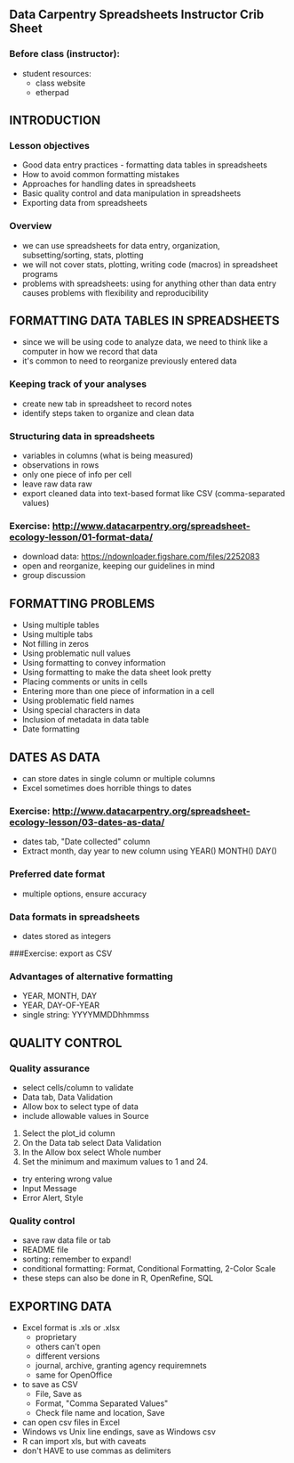 ## Data Carpentry Spreadsheets Instructor Crib Sheet

### Before class (instructor):
* student resources:
	* class website
	* etherpad

## INTRODUCTION

### Lesson objectives
* Good data entry practices - formatting data tables in spreadsheets
* How to avoid common formatting mistakes
* Approaches for handling dates in spreadsheets
* Basic quality control and data manipulation in spreadsheets
* Exporting data from spreadsheets

### Overview
* we can use spreadsheets for data entry, organization, subsetting/sorting, stats, plotting
* we will not cover stats, plotting, writing code (macros) in spreadsheet programs
* problems with spreadsheets: using for anything other than data entry causes problems with flexibility and reproducibility

## FORMATTING DATA TABLES IN SPREADSHEETS

* since we will be using code to analyze data, we need to think like a computer in how we record that data
* it's common to need to reorganize previously entered data

### Keeping track of your analyses
* create new tab in spreadsheet to record notes
* identify steps taken to organize and clean data

### Structuring data in spreadsheets
* variables in columns (what is being measured)
* observations in rows
* only one piece of info per cell
* leave raw data raw
* export cleaned data into text-based format like CSV (comma-separated values)

### Exercise: http://www.datacarpentry.org/spreadsheet-ecology-lesson/01-format-data/
* download data: https://ndownloader.figshare.com/files/2252083
* open and reorganize, keeping our guidelines in mind
* group discussion

## FORMATTING PROBLEMS

* Using multiple tables
* Using multiple tabs
* Not filling in zeros
* Using problematic null values
* Using formatting to convey information
* Using formatting to make the data sheet look pretty
* Placing comments or units in cells
* Entering more than one piece of information in a cell
* Using problematic field names
* Using special characters in data
* Inclusion of metadata in data table
* Date formatting

## DATES AS DATA

* can store dates in single column or multiple columns
* Excel sometimes does horrible things to dates

### Exercise: http://www.datacarpentry.org/spreadsheet-ecology-lesson/03-dates-as-data/
* dates tab, "Date collected" column
* Extract month, day year to new column using YEAR() MONTH() DAY()

### Preferred date format
* multiple options, ensure accuracy

### Data formats in spreadsheets
* dates stored as integers

###Exercise: export as CSV

### Advantages of alternative formatting
* YEAR, MONTH, DAY
* YEAR, DAY-OF-YEAR
* single string: YYYYMMDDhhmmss

## QUALITY CONTROL

### Quality assurance
* select cells/column to validate
* Data tab, Data Validation
* Allow box to select type of data
* include allowable values in Source

1. Select the plot_id column
2. On the Data tab select Data Validation
3. In the Allow box select Whole number
4. Set the minimum and maximum values to 1 and 24.

* try entering wrong value
* Input Message
* Error Alert, Style

### Quality control
* save raw data file or tab
* README file
* sorting: remember to expand!
* conditional formatting: Format, Conditional Formatting, 2-Color Scale
* these steps can also be done in R, OpenRefine, SQL

## EXPORTING DATA

* Excel format is .xls or .xlsx
	* proprietary
	* others can't open
	* different versions
	* journal, archive, granting agency requiremnets
	* same for OpenOffice
* to save as CSV
	* File, Save as
	* Format, "Comma Separated Values"
	* Check file name and location, Save
* can open csv files in Excel 
* Windows vs Unix line endings, save as Windows csv
* R can import xls, but with caveats
* don't HAVE to use commas as delimiters
